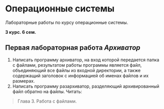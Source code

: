 # Операционные системы
Лабораторные работы по курсу операционные системы.

**3 курс. 6 сем.**

## Первая лабораторная работа *Архиватор*
1. Написать программу архиватор, на вход которой передается папка с файлами, результатом работы программы является файл, объединяющий все файлы из входной директории, а также содержащий заголовок с информацией об именах файлов и их размерах.
2. Написать программу разархиватор, разделяющий архивированный файл обратно на файлы.
Читать: 
>Глава 3. Работа с файлами.